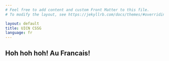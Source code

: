 ```yaml
---
# Feel free to add content and custom Front Matter to this file.
# To modify the layout, see https://jekyllrb.com/docs/themes/#overriding-theme-defaults

layout: default
title: UICN CSSG
language: fr
---
```

<div class='container'>
  <div class='row'>
    <div class='col'>
      <h2>Hoh hoh hoh! Au Francais!</h2>
    </div>
  </div>
</div>